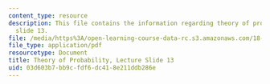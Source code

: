```yaml
---
content_type: resource
description: This file contains the information regarding theory of probability, lecture
  slide 13.
file: /media/https%3A/open-learning-course-data-rc.s3.amazonaws.com/18-175-theory-of-probability-spring-2014/03d603b7bb9cfdf6dc418e211ddb286e_MIT18_175S14_Lecture13.pdf
file_type: application/pdf
resourcetype: Document
title: Theory of Probability, Lecture Slide 13
uid: 03d603b7-bb9c-fdf6-dc41-8e211ddb286e
---
```

